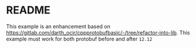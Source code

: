 # README

This example is an enhancement based on <https://gitlab.com/darth_ocir/cppprotobufbasic/-/tree/refactor-into-lib>.
This example must work for both protobuf before and after `12.12`
